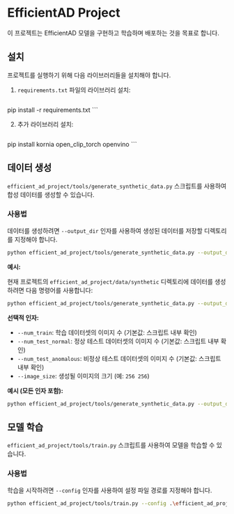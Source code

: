 # EfficientAD Project

이 프로젝트는 EfficientAD 모델을 구현하고 학습하며 배포하는 것을 목표로 합니다.

## 설치

프로젝트를 실행하기 위해 다음 라이브러리들을 설치해야 합니다.

1.  `requirements.txt` 파일의 라이브러리 설치:

    ```bash
pip install -r requirements.txt
    ```

2.  추가 라이브러리 설치:

    ```bash
pip install kornia open_clip_torch openvino
    ```

## 데이터 생성

`efficient_ad_project/tools/generate_synthetic_data.py` 스크립트를 사용하여 합성 데이터를 생성할 수 있습니다.

### 사용법

데이터를 생성하려면 `--output_dir` 인자를 사용하여 생성된 데이터를 저장할 디렉토리를 지정해야 합니다.

```bash
python efficient_ad_project/tools/generate_synthetic_data.py --output_dir .\efficient_ad_project\data\pcb\
```

**예시:**

현재 프로젝트의 `efficient_ad_project/data/synthetic` 디렉토리에 데이터를 생성하려면 다음 명령어를 사용합니다:

```bash
python efficient_ad_project/tools/generate_synthetic_data.py --output_dir F:/Source/EfficientAD/efficient_ad_project/data/synthetic
```

**선택적 인자:**

*   `--num_train`: 학습 데이터셋의 이미지 수 (기본값: 스크립트 내부 확인)
*   `--num_test_normal`: 정상 테스트 데이터셋의 이미지 수 (기본값: 스크립트 내부 확인)
*   `--num_test_anomalous`: 비정상 테스트 데이터셋의 이미지 수 (기본값: 스크립트 내부 확인)
*   `--image_size`: 생성될 이미지의 크기 (예: `256 256`)

**예시 (모든 인자 포함):**

```bash
python efficient_ad_project/tools/generate_synthetic_data.py --output_dir F:/Source/EfficientAD/efficient_ad_project/data/synthetic --num_train 1000 --num_test_normal 200 --num_test_anomalous 50 --image_size 256 256
```

## 모델 학습

`efficient_ad_project/tools/train.py` 스크립트를 사용하여 모델을 학습할 수 있습니다.

### 사용법

학습을 시작하려면 `--config` 인자를 사용하여 설정 파일 경로를 지정해야 합니다.

```bash
python efficient_ad_project/tools/train.py --config .\efficient_ad_project\configs\pcb_config.yaml
```
